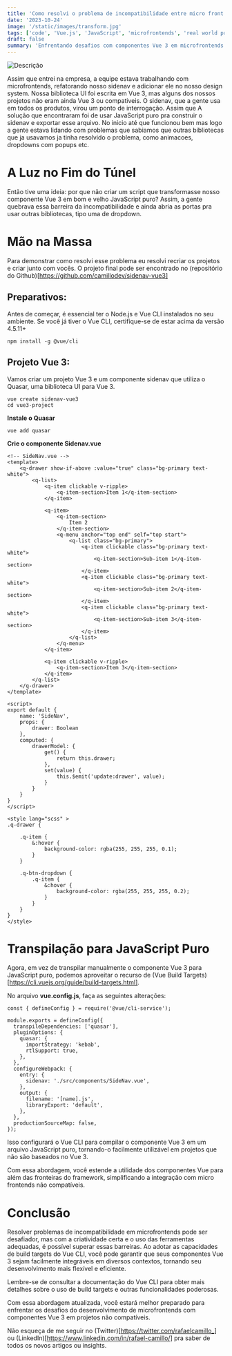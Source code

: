 ```yaml
---
title: 'Como resolvi o problema de incompatibilidade entre micro front ends'
date: '2023-10-24'
image: '/static/images/transform.jpg'
tags: ['code', 'Vue.js', 'JavaScript', 'microfrontends', 'real world problem']
draft: false
summary: 'Enfrentando desafios com componentes Vue 3 em microfrontends não-compatíveis? Descubra uma abordagem criativa para transpilar componentes Vue 3 para JavaScript puro, garantindo integração perfeita entre projetos.'
---
```


![Descrição](/static/images/transform.jpg)

Assim que entrei na empresa, a equipe estava trabalhando com microfrontends, refatorando nosso sidenav e adicionar ele no nosso design system. Nossa biblioteca UI foi escrita em Vue 3, mas alguns dos nossos projetos não eram ainda Vue 3 ou compativeis. O sidenav, que a gente usa em todos os produtos, virou um ponto de interrogação.
Assim que
A solução que encontraram foi de usar JavaScript puro pra construir o sidenav e exportar esse arquivo. No inicio até que funcionou bem mas logo a gente estava lidando com problemas que sabiamos que outras bibliotecas que ja usavamos ja tinha resolvido o problema, como animacoes, dropdowns com popups etc.

# A Luz no Fim do Túnel

Então tive uma ideia: por que não criar um script que transformasse nosso componente Vue 3 em bom e velho JavaScript puro? Assim, a gente quebrava essa barreira da incompatibilidade e ainda abria as portas pra usar outras bibliotecas, tipo uma de dropdown.

# Mão na Massa

Para demonstrar como resolvi esse problema eu resolvi recriar os projetos e criar junto com vocês. O projeto final pode ser encontrado no (repositório do Github)[https://github.com/camillodev/sidenav-vue3]

## Preparativos:

Antes de começar, é essencial ter o Node.js e Vue CLI instalados no seu ambiente. Se você já tiver o Vue CLI, certifique-se de estar acima da versão 4.5.11+

```
npm install -g @vue/cli
```

## Projeto Vue 3:

Vamos criar um projeto Vue 3 e um componente sidenav que utiliza o Quasar, uma biblioteca UI para Vue 3.

```
vue create sidenav-vue3
cd vue3-project
```

**Instale o Quasar**

```
vue add quasar
```

**Crie o componente Sidenav.vue**

```
<!-- SideNav.vue -->
<template>
    <q-drawer show-if-above :value="true" class="bg-primary text-white">
        <q-list>
            <q-item clickable v-ripple>
                <q-item-section>Item 1</q-item-section>
            </q-item>

            <q-item>
                <q-item-section>
                    Item 2
                </q-item-section>
                <q-menu anchor="top end" self="top start">
                    <q-list class="bg-primary">
                        <q-item clickable class="bg-primary text-white">
                            <q-item-section>Sub-item 1</q-item-section>
                        </q-item>
                        <q-item clickable class="bg-primary text-white">
                            <q-item-section>Sub-item 2</q-item-section>
                        </q-item>
                        <q-item clickable class="bg-primary text-white">
                            <q-item-section>Sub-item 3</q-item-section>
                        </q-item>
                    </q-list>
                </q-menu>
            </q-item>

            <q-item clickable v-ripple>
                <q-item-section>Item 3</q-item-section>
            </q-item>
        </q-list>
    </q-drawer>
</template>

<script>
export default {
    name: 'SideNav',
    props: {
        drawer: Boolean
    },
    computed: {
        drawerModel: {
            get() {
                return this.drawer;
            },
            set(value) {
                this.$emit('update:drawer', value);
            }
        }
    }
}
</script>

<style lang="scss" >
.q-drawer {

    .q-item {
        &:hover {
            background-color: rgba(255, 255, 255, 0.1);
        }
    }

    .q-btn-dropdown {
        .q-item {
            &:hover {
                background-color: rgba(255, 255, 255, 0.2);
            }
        }
    }
}
</style>

```

# Transpilação para JavaScript Puro

Agora, em vez de transpilar manualmente o componente Vue 3 para JavaScript puro, podemos aproveitar o recurso de (Vue Build Targets)[https://cli.vuejs.org/guide/build-targets.html].

No arquivo **vue.config.js**, faça as seguintes alterações:

```
const { defineConfig } = require('@vue/cli-service');

module.exports = defineConfig({
  transpileDependencies: ['quasar'],
  pluginOptions: {
    quasar: {
      importStrategy: 'kebab',
      rtlSupport: true,
    },
  },
  configureWebpack: {
    entry: {
      sidenav: './src/components/SideNav.vue',
    },
    output: {
      filename: '[name].js',
      libraryExport: 'default',
    },
  },
  productionSourceMap: false,
});
```

Isso configurará o Vue CLI para compilar o componente Vue 3 em um arquivo JavaScript puro, tornando-o facilmente utilizável em projetos que não são baseados no Vue 3.

Com essa abordagem, você estende a utilidade dos componentes Vue para além das fronteiras do framework, simplificando a integração com micro frontends não compatíveis.

# Conclusão

Resolver problemas de incompatibilidade em microfrontends pode ser desafiador, mas com a criatividade certa e o uso das ferramentas adequadas, é possível superar essas barreiras. Ao adotar as capacidades de build targets do Vue CLI, você pode garantir que seus componentes Vue 3 sejam facilmente integráveis em diversos contextos, tornando seu desenvolvimento mais flexível e eficiente.

Lembre-se de consultar a documentação do Vue CLI para obter mais detalhes sobre o uso de build targets e outras funcionalidades poderosas.

Com essa abordagem atualizada, você estará melhor preparado para enfrentar os desafios do desenvolvimento de microfrontends com componentes Vue 3 em projetos não compatíveis.

Não esqueça de me seguir no (Twitter)[https://twitter.com/rafaelcamillo_] ou (LinkedIn)[https://www.linkedin.com/in/rafael-camillo/] pra saber de todos os novos artigos ou insights.
